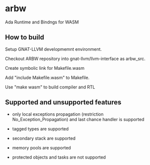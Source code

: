 # arbw
Ada Runtime and Bindngs for WASM

## How to build

Setup GNAT-LLVM developmemnt environment.

Checkout ARBW repository into gnat-llvm/llvm-interface as arbw_src.

Create symbolic link for Makefile.wasm

Add "include Makefile.wasm" to Makefile.

Use "make wasm" to build compiler and RTL

## Supported and unsupported features

 - only local exceptions propagation (restriction No_Exception_Propagation)
   and last chance handler is supported

 - tagged types are supported

 - secondary stack are supported

 - memory pools are supported

 - protected objects and tasks are not supported
